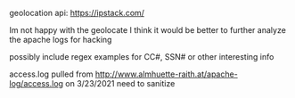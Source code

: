 geolocation api: https://ipstack.com/

Im not happy with the geolocate
I think it would be better to further analyze the apache logs for hacking

possibly include regex examples for CC#, SSN# or other interesting info


access.log pulled from http://www.almhuette-raith.at/apache-log/access.log on 3/23/2021
    need to sanitize